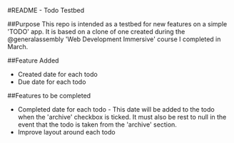 #README - Todo Testbed

##Purpose
This repo is intended as a testbed for new features on a simple 'TODO' app. It is based on a clone of one created during the @generalassembly 'Web Development Immersive' course I completed in March.

##Feature Added
- Created date for each todo
- Due date for each todo

##Features to be completed
- Completed date for each todo - This date will be added to the todo when the 'archive' checkbox is ticked. It must also be rest to null in the event that the todo is taken from the 'archive' section.
- Improve layout around each todo

